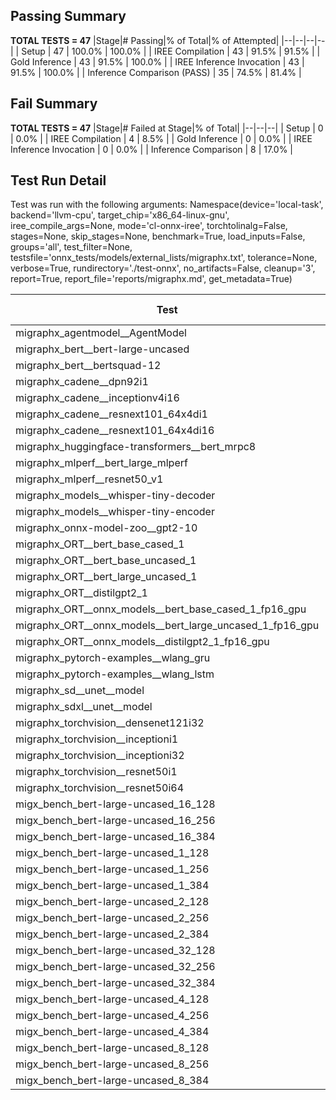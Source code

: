 ## Passing Summary

**TOTAL TESTS = 47**
|Stage|# Passing|% of Total|% of Attempted|
|--|--|--|--|
| Setup | 47 | 100.0% | 100.0% |
| IREE Compilation | 43 | 91.5% | 91.5% |
| Gold Inference | 43 | 91.5% | 100.0% |
| IREE Inference Invocation | 43 | 91.5% | 100.0% |
| Inference Comparison (PASS) | 35 | 74.5% | 81.4% |
## Fail Summary

**TOTAL TESTS = 47**
|Stage|# Failed at Stage|% of Total|
|--|--|--|
| Setup | 0 | 0.0% |
| IREE Compilation | 4 | 8.5% |
| Gold Inference | 0 | 0.0% |
| IREE Inference Invocation | 0 | 0.0% |
| Inference Comparison | 8 | 17.0% |
## Test Run Detail
Test was run with the following arguments:
Namespace(device='local-task', backend='llvm-cpu', target_chip='x86_64-linux-gnu', iree_compile_args=None, mode='cl-onnx-iree', torchtolinalg=False, stages=None, skip_stages=None, benchmark=True, load_inputs=False, groups='all', test_filter=None, testsfile='onnx_tests/models/external_lists/migraphx.txt', tolerance=None, verbose=True, rundirectory='./test-onnx', no_artifacts=False, cleanup='3', report=True, report_file='reports/migraphx.md', get_metadata=True)

| Test | Exit Status | Mean Benchmark Time (ms) | Notes |
|--|--|--|--|
| migraphx_agentmodel__AgentModel | Numerics | 1.2935359700027431 | |
| migraphx_bert__bert-large-uncased | PASS | 371.2269912163417 | |
| migraphx_bert__bertsquad-12 | compilation | None | |
| migraphx_cadene__dpn92i1 | PASS | 163.69029879570007 | |
| migraphx_cadene__inceptionv4i16 | PASS | 5416.6560259958105 | |
| migraphx_cadene__resnext101_64x4di1 | PASS | 327.887333308657 | |
| migraphx_cadene__resnext101_64x4di16 | PASS | 5031.099361677964 | |
| migraphx_huggingface-transformers__bert_mrpc8 | PASS | 407.4029040833314 | |
| migraphx_mlperf__bert_large_mlperf | Numerics | 469.8181288937728 | |
| migraphx_mlperf__resnet50_v1 | PASS | 93.68803635949178 | |
| migraphx_models__whisper-tiny-decoder | PASS | 33.07932372571844 | |
| migraphx_models__whisper-tiny-encoder | Numerics | 181.12545419070454 | |
| migraphx_onnx-model-zoo__gpt2-10 | compilation | None | |
| migraphx_ORT__bert_base_cased_1 | PASS | 87.47465246253542 | |
| migraphx_ORT__bert_base_uncased_1 | PASS | 85.15844440885952 | |
| migraphx_ORT__bert_large_uncased_1 | PASS | 261.3018297900756 | |
| migraphx_ORT__distilgpt2_1 | PASS | 33.175820835690566 | |
| migraphx_ORT__onnx_models__bert_base_cased_1_fp16_gpu | Numerics | 85.99108850790394 | |
| migraphx_ORT__onnx_models__bert_large_uncased_1_fp16_gpu | Numerics | 247.05154283179175 | |
| migraphx_ORT__onnx_models__distilgpt2_1_fp16_gpu | Numerics | 44.938854581000754 | |
| migraphx_pytorch-examples__wlang_gru | PASS | 62.71142522907919 | |
| migraphx_pytorch-examples__wlang_lstm | PASS | 24.642349757028352 | |
| migraphx_sd__unet__model | import_model | None | |
| migraphx_sdxl__unet__model | import_model | None | |
| migraphx_torchvision__densenet121i32 | PASS | 1474.9532764156659 | |
| migraphx_torchvision__inceptioni1 | PASS | 199.03230418761572 | |
| migraphx_torchvision__inceptioni32 | PASS | 5907.064768175284 | |
| migraphx_torchvision__resnet50i1 | PASS | 83.82237407689293 | |
| migraphx_torchvision__resnet50i64 | PASS | 5434.427493562301 | |
| migx_bench_bert-large-uncased_16_128 | PASS | 1478.1495804588 | |
| migx_bench_bert-large-uncased_16_256 | PASS | 2998.962137848139 | |
| migx_bench_bert-large-uncased_16_384 | Numerics | 4796.065970013538 | |
| migx_bench_bert-large-uncased_1_128 | PASS | 164.52098886171976 | |
| migx_bench_bert-large-uncased_1_256 | PASS | 282.08574321534894 | |
| migx_bench_bert-large-uncased_1_384 | PASS | 360.9170485287905 | |
| migx_bench_bert-large-uncased_2_128 | PASS | 244.72715291712018 | |
| migx_bench_bert-large-uncased_2_256 | PASS | 430.5294640362263 | |
| migx_bench_bert-large-uncased_2_384 | PASS | 660.7148187855879 | |
| migx_bench_bert-large-uncased_32_128 | PASS | 2868.223924189806 | |
| migx_bench_bert-large-uncased_32_256 | PASS | 5992.419144759576 | |
| migx_bench_bert-large-uncased_32_384 | Numerics | 9124.206596364576 | |
| migx_bench_bert-large-uncased_4_128 | PASS | 555.795698116223 | |
| migx_bench_bert-large-uncased_4_256 | PASS | 1076.529923826456 | |
| migx_bench_bert-large-uncased_4_384 | PASS | 1273.4958827495575 | |
| migx_bench_bert-large-uncased_8_128 | PASS | 753.6251929899057 | |
| migx_bench_bert-large-uncased_8_256 | PASS | 1547.7796954413254 | |
| migx_bench_bert-large-uncased_8_384 | PASS | 2468.1897486249604 | |
